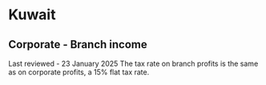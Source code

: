 # Kuwait
## Corporate - Branch income
Last reviewed - 23 January 2025
The tax rate on branch profits is the same as on corporate profits, a 15% flat tax rate.
